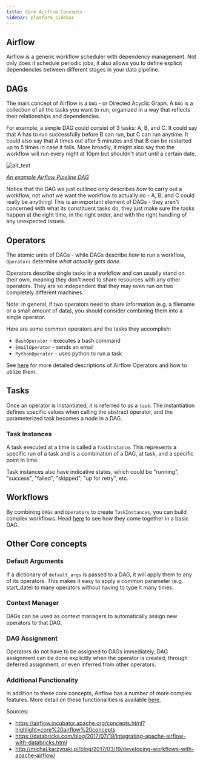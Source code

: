 ```yaml
---
title: Core Airflow Concepts
sidebar: platform_sidebar
---
```


## Airflow
Airflow is a generic workflow scheduler with dependency management. Not only does it schedule periodic jobs, it also allows you to define explicit dependencies between different stages in your data pipeline.

## DAGs
The main concept of Airflow is a `DAG`  - or Directed Acyclic Graph.
A `DAG` is a collection of all the tasks you want to run, organized in a way that reflects their relationships and dependencies.

For example, a simple DAG could consist of 3 tasks: A, B, and C. It could say that A has to run successfully before B can run, but C can run anytime. It could also say that A times out after 5 minutes and that B can be restarted up to 5 times in case it fails. More broadly, it might also say that the workflow will run every night at 10pm but shouldn't start until a certain date.

![alt_text](http://michal.karzynski.pl/images/illustrations/2017-03-19/airflow-example-dag.png)

_[An example Airflow Pipeline DAG](http://michal.karzynski.pl/blog/2017/03/19/developing-workflows-with-apache-airflow/)_

Notice that the DAG we just outlined only describes _how_ to carry out a workflow, not _what_ we want the workflow to actually do - A, B, and C could really be anything! This is an important element of DAGs - they aren't concerned with what its constituent tasks do, they just make sure the tasks happen at the right time, in the right order, and with the right handling of any unexpected issues.

## Operators
The atomic units of DAGs - while DAGs describe _how_ to run a workflow, `Operators` determine _what actually gets done._

Operators describe single tasks in a workflow and can usually stand on their own, meaning they don't need to share resources with any other operators. They are so independent that they may even run on two completely different machines.

Note: in general, if two operators need to share information (e.g. a filename or a small amount of data), you should consider combining them into a single operator.

Here are some common operators and the tasks they accomplish:
* `BashOperator` - executes a bash command
* `EmailOperator` - sends an email
* `PythonOperator` - uses python to run a task

See [here](https://github.com/astronomerio/pro-beta/wiki/Airflow-Operators) for more detailed descriptions of Airflow Operators and how to utilize them.

## Tasks
Once an operator is instantiated, it is referred to as a `task`. The instantiation defines specific values when calling the abstract operator, and the parameterized task becomes a node in a DAG.

### Task Instances
A task executed at a time is called a `TaskInstance`. This represents a specific run of a task and is a combination of a DAG, at task, and a specific point in time.

Task instances also have indicative states, which could be "running", "success", "failed", "skipped", "up for retry", etc.

## Workflows
By combining `DAGs` and `Operators` to create `TaskInstances`, you can build complex workflows. Head [here](https://github.com/astronomerio/pro-beta/wiki/Simple-Sample-DAG) to see how they come together in a basic DAG.

## Other Core concepts

### Default Arguments
If a dictionary of `default_args` is passed to a DAG, it will apply them to any of its operators. This makes it easy to apply a common parameter (e.g. start_date) to many operators without having to type it many times.

### Context Manager
DAGs can be used as context managers to automatically assign new operators to that DAG.

### DAG Assignment
Operators do not have to be assigned to DAGs immediately. DAG assignment can be done explicitly when the operator is created, through deferred assignment, or even inferred from other operators. 

### Additional Functionality
In addition to these core concepts, Airflow has a number of more complex features. More detail on these functionalities is available [here](http://airflow.incubator.apache.org/concepts.html#additional-functionality).

Sources:
* https://airflow.incubator.apache.org/concepts.html?highlight=core%20airflow%20concepts
* https://databricks.com/blog/2017/07/19/integrating-apache-airflow-with-databricks.html
* http://michal.karzynski.pl/blog/2017/03/19/developing-workflows-with-apache-airflow/